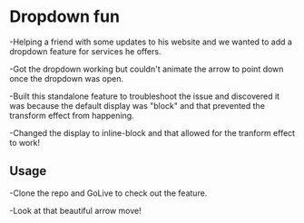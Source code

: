 # Dropdown fun

-Helping a friend with some updates to his website and we wanted to add a dropdown feature for services he offers. 

-Got the dropdown working but couldn't animate the arrow to point down once the dropdown was open. 

-Built this standalone feature to troubleshoot the issue and discovered it was because the default display was "block" and that prevented the transform effect from happening. 

-Changed the display to inline-block and that allowed for the tranform effect to work!

## Usage

-Clone the repo and GoLive to check out the feature. 

-Look at that beautiful arrow move! 
